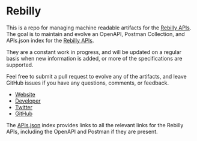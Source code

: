 # RebillyThis is a repo for managing machine readable artifacts for the [Rebilly APIs](http://rebilly.com). The goal is to maintain and evolve an OpenAPI, Postman Collection, and APIs.json index for the [Rebilly APIs](http://rebilly.com).They are a constant work in progress, and will be updated on a regular basis when new information is added, or more of the specifications are supported.Feel free to submit a pull request to evolve any of the artifacts, and leave GitHub issues if you have any questions, comments, or feedback.- [Website](http://rebilly.com)- [Developer](http://rebilly.com)- [Twitter](https://twitter.com/RebillyInc)- [GitHub](https://github.com/Rebilly)The [APIs.json](https://github.com/api-evangelist/rebilly/blob/master/apis.json) index provides links to all the relevant links for the Rebilly APIs, including the OpenAPI and Postman if they are present.